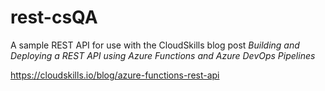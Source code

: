 # rest-csQA

A sample REST API for use with the CloudSkills blog post *Building and Deploying a REST API using Azure Functions and Azure DevOps Pipelines*

https://cloudskills.io/blog/azure-functions-rest-api
